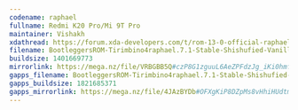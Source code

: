 ```yaml
---
codename: raphael
fullname: Redmi K20 Pro/Mi 9T Pro
maintainer: Vishakh
xdathread: https://forum.xda-developers.com/t/rom-13-0-official-raphael-bootleggers-rom-7-1-shishufied-vanilla-gapps.4580113/
filename: BootleggersROM-Tirimbino4raphael.7.1-Stable-Shishufied-Vanilla-20230427-104040.zip
buildsize: 1401669773
mirrorlink: https://mega.nz/file/VRBGBB5Q#czP8G1zguuL6AeZPFdzJg_iKi0hmfLTtPiBf4CBpkVY
gapps_filename: BootleggersROM-Tirimbino4raphael.7.1-Stable-Shishufied-GApps-20230427-110829.zip
gapps_buildsize: 1821685371
gapps_mirrorlink: https://mega.nz/file/4JAzBYDb#OFXgKiP8DZpMs8vHhiHUdtmF-XblCwaTuVRebIk0_k8
---
```

